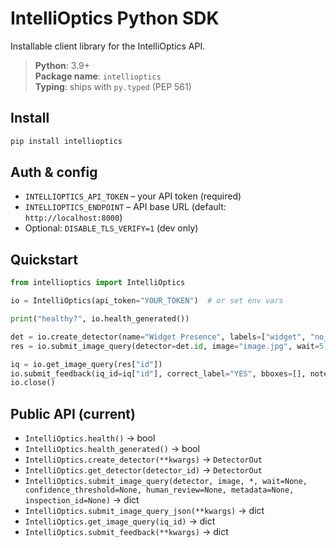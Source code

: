 # IntelliOptics Python SDK

Installable client library for the IntelliOptics API.

> **Python**: 3.9+  
> **Package name**: `intellioptics`  
> **Typing**: ships with `py.typed` (PEP 561)

## Install

```bash
pip install intellioptics
```

## Auth & config

- `INTELLIOPTICS_API_TOKEN` – your API token (required)
- `INTELLIOPTICS_ENDPOINT` – API base URL (default: `http://localhost:8000`)
- Optional: `DISABLE_TLS_VERIFY=1` (dev only)

## Quickstart

```python
from intellioptics import IntelliOptics

io = IntelliOptics(api_token="YOUR_TOKEN")  # or set env vars

print("healthy?", io.health_generated())

det = io.create_detector(name="Widget Presence", labels=["widget", "no_widget"])
res = io.submit_image_query(detector=det.id, image="image.jpg", wait=5.0, confidence_threshold=0.75)

iq = io.get_image_query(res["id"])
io.submit_feedback(iq_id=iq["id"], correct_label="YES", bboxes=[], notes="verified")
io.close()
```

## Public API (current)

- `IntelliOptics.health()` → bool
- `IntelliOptics.health_generated()` → bool
- `IntelliOptics.create_detector(**kwargs)` → `DetectorOut`
- `IntelliOptics.get_detector(detector_id)` → `DetectorOut`
- `IntelliOptics.submit_image_query(detector, image, *, wait=None, confidence_threshold=None, human_review=None, metadata=None, inspection_id=None)` → dict
- `IntelliOptics.submit_image_query_json(**kwargs)` → dict
- `IntelliOptics.get_image_query(iq_id)` → dict
- `IntelliOptics.submit_feedback(**kwargs)` → dict
